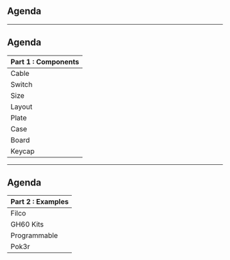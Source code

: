 ## Agenda

----------

## Agenda

| Part 1 : Components |
| ---------- |
| Cable      |
| Switch     |
| Size       |
| Layout     |
| Plate      |
| Case       |
| Board      |
| Keycap     |

----------

## Agenda

| Part 2 : Examples |
| ------------ |
| Filco        |
| GH60 Kits    |
| Programmable |
| Pok3r        |
